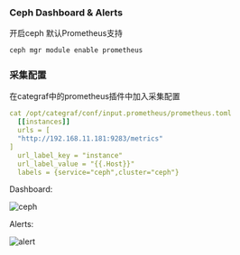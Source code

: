 ### Ceph Dashboard & Alerts
开启ceph 默认Prometheus支持
```bash
ceph mgr module enable prometheus
```

### 采集配置
在categraf中的prometheus插件中加入采集配置
```yaml
cat /opt/categraf/conf/input.prometheus/prometheus.toml
  [[instances]]
  urls = [
  "http://192.168.11.181:9283/metrics"
]
  url_label_key = "instance"
  url_label_value = "{{.Host}}"
  labels = {service="ceph",cluster="ceph"}
```


Dashboard:

![ceph](http://download.flashcat.cloud/uPic/ceph.png)

Alerts:

![alert](http://download.flashcat.cloud/uPic/alerts.png)